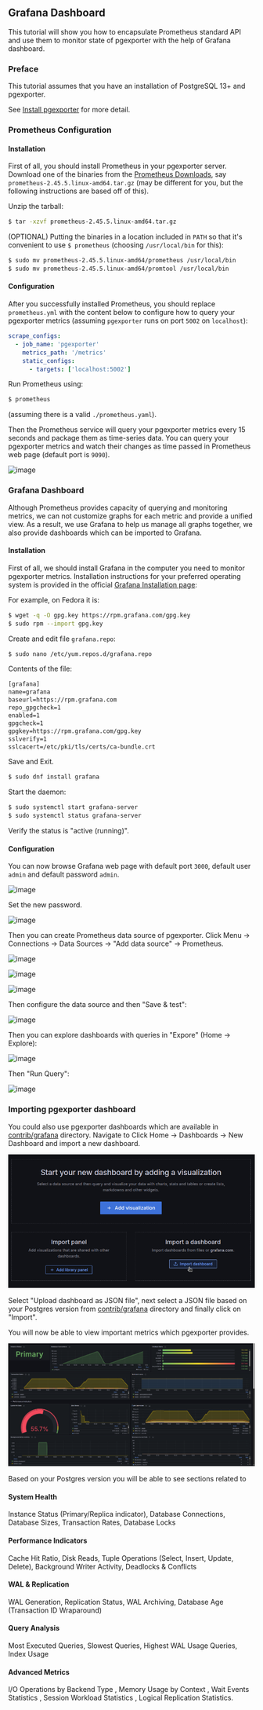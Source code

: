 ## Grafana Dashboard

This tutorial will show you how to encapsulate Prometheus standard API and use them to monitor state of pgexporter with the help of Grafana dashboard.

### Preface

This tutorial assumes that you have an installation of PostgreSQL 13+ and pgexporter.

See [Install pgexporter](https://github.com/pgexporter/pgexporter/blob/main/doc/tutorial/01_install.md)
for more detail.

### Prometheus Configuration

#### Installation
First of all, you should install Prometheus in your pgexporter server. Download one of the binaries from the [Prometheus Downloads](https://prometheus.io/download/), say `prometheus-2.45.5.linux-amd64.tar.gz` (may be different for you, but the following instructions are based off of this).

Unzip the tarball:
```sh
$ tar -xzvf prometheus-2.45.5.linux-amd64.tar.gz
```

(OPTIONAL) Putting the binaries in a location included in `PATH` so that it's convenient to use `$ prometheus` (choosing `/usr/local/bin` for this):
```sh
$ sudo mv prometheus-2.45.5.linux-amd64/prometheus /usr/local/bin
$ sudo mv prometheus-2.45.5.linux-amd64/promtool /usr/local/bin
```

#### Configuration
After you successfully installed Prometheus, you should replace `prometheus.yml` with the content below to configure how to query your pgexporter metrics (assuming `pgexporter` runs on port `5002` on `localhost`):
```yml
scrape_configs:
  - job_name: 'pgexporter'
    metrics_path: '/metrics'
    static_configs:
      - targets: ['localhost:5002']
```

Run Prometheus using:
```sh
$ prometheus
```
(assuming there is a valid `./prometheus.yaml`).


Then the Prometheus service will query your pgexporter metrics every 15 seconds and package them as time-series data. You can query your pgexporter metrics and watch their changes as time passed in Prometheus web page (default port is `9090`).

![image](../images/prometheus_metrics.png)

### Grafana Dashboard

Although Prometheus provides capacity of querying and monitoring metrics, we can not customize graphs for each metric and provide a unified view. As a result, we use Grafana to help us manage all graphs together, we also provide dashboards which can be imported to Grafana.

#### Installation
First of all, we should install Grafana in the computer you need to monitor pgexporter metrics. Installation instructions for your preferred operating system is provided in the official [Grafana Installation page](https://grafana.com/docs/grafana/latest/setup-grafana/installation/):

For example, on Fedora it is:
```sh
$ wget -q -O gpg.key https://rpm.grafana.com/gpg.key
$ sudo rpm --import gpg.key
```

Create and edit file `grafana.repo`:
```sh
$ sudo nano /etc/yum.repos.d/grafana.repo
```
Contents of the file:
```
[grafana]
name=grafana
baseurl=https://rpm.grafana.com
repo_gpgcheck=1
enabled=1
gpgcheck=1
gpgkey=https://rpm.grafana.com/gpg.key
sslverify=1
sslcacert=/etc/pki/tls/certs/ca-bundle.crt
```
Save and Exit.

```sh
$ sudo dnf install grafana
```

Start the daemon:
```sh
$ sudo systemctl start grafana-server
$ sudo systemctl status grafana-server
```
Verify the status is "active (running)".

#### Configuration
You can now browse Grafana web page with default port `3000`, default user `admin` and default password `admin`.

![image](../images/grafana_login.png)

Set the new password.

![image](../images/grafana_home.png)

Then you can create Prometheus data source of pgexporter. Click Menu -> Connections -> Data Sources -> "Add data source" -> Prometheus.

![image](../images/grafana_menu.png)

![image](../images/grafana_add_data_source.png)

![image](../images/grafana_add_data_source_prometheus.png)

Then configure the data source and then "Save & test":

![image](../images/grafana_add_prometheus.png)

Then you can explore dashboards with queries in "Expore" (Home -> Explore):

![image](../images/grafana_add_dashboard.png)

Then "Run Query":

![image](../images/grafana_graph.png)

### Importing pgexporter dashboard

You could also use pgexporter dashboards which are available in [contrib/grafana](../../contrib/grafana/) directory. Navigate to Click Home -> Dashboards -> New Dashboard and import a new dashboard.

![image](../images/grafana_import_dashboard.png)

Select "Upload dashboard as JSON file", next select a JSON file based on your Postgres version from [contrib/grafana](../../contrib/grafana/) directory and finally click on "Import".

You will now be able to view important metrics which pgexporter provides.

![image](../images/grafana_pgexporter_dashboard.png)

Based on your Postgres version you will be able to see sections related to
#### System Health
Instance Status (Primary/Replica indicator), Database Connections, Database Sizes, Transaction Rates, Database Locks

#### Performance Indicators
Cache Hit Ratio, Disk Reads, Tuple Operations (Select, Insert, Update, Delete), Background Writer Activity, Deadlocks & Conflicts

#### WAL & Replication
WAL Generation, Replication Status, WAL Archiving, Database Age (Transaction ID Wraparound)

#### Query Analysis
Most Executed Queries, Slowest Queries, Highest WAL Usage Queries, Index Usage

#### Advanced Metrics
I/O Operations by Backend Type , Memory Usage by Context , Wait Events Statistics , Session Workload Statistics , Logical Replication Statistics.